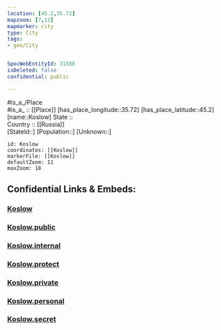 ```yaml
---
location: [45.2,35.72] 
mapzoom: [7,12] 
mapmarker: city 
type: City
tags:
- geo/City


SpocWebEntityId: 31588
isDeleted: false
confidential: public

---
```

#is_a_/Place  
#is_a_ :: [[Place]] 
[has_place_longitude::35.72] 
[has_place_latitude::45.2] 
[name::Koslow] 
State ::  
Country :: [[Russia]]  
[StateId::] 
[Population::] 
[Unknown::] 


```leaflet
id: Koslow
coordinates: [[Koslow]] 
markerFile: [[Koslow]] 
defaultZoom: 11 
maxZoom: 18
```


## Confidential Links & Embeds: 

### [Koslow](/_Standards/Earth/Continent/Europe/Europe~East/Ukraine/Regions~Ukraine/Crimea/City/Koslow.md) 

### [Koslow.public](/_public/Earth/Continent/Europe/Europe~East/Ukraine/Regions~Ukraine/Crimea/City/Koslow.public.md) 

### [Koslow.internal](/_internal/Earth/Continent/Europe/Europe~East/Ukraine/Regions~Ukraine/Crimea/City/Koslow.internal.md) 

### [Koslow.protect](/_protect/Earth/Continent/Europe/Europe~East/Ukraine/Regions~Ukraine/Crimea/City/Koslow.protect.md) 

### [Koslow.private](/_private/Earth/Continent/Europe/Europe~East/Ukraine/Regions~Ukraine/Crimea/City/Koslow.private.md) 

### [Koslow.personal](/_personal/Earth/Continent/Europe/Europe~East/Ukraine/Regions~Ukraine/Crimea/City/Koslow.personal.md) 

### [Koslow.secret](/_secret/Earth/Continent/Europe/Europe~East/Ukraine/Regions~Ukraine/Crimea/City/Koslow.secret.md)

